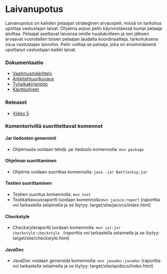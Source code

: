 # Laivanupotus

Laivanupotus on kahden pelaajan strateginen arvauspeli, missä on tarkoitus upottaa vastustajan laivat. Ohjelma arpoo pelin käynnistäessä kumpi pelaaja aloittaa. Pelaajat asettavat laivansa omille ruudukoilleen ja sen jälkeen arvaavat vuorotellen toisen pelaajan laudalta koordinaatteja, tarkoituksena osua vastustajan laivoihin. Pelin voittaa se pelaaja, joka on ensimmäisenä upottanut vastustajan kaikki laivat. 
 
### Dokumentaatio
  * [Vaatimusmäärittely](https://github.com/Maijjay/ot-harjoitustyo/blob/master/dokumentointi/m%C3%A4%C3%A4rittelydokumentti.md)
  * [Arkkitehtuurikuvaus](https://github.com/Maijjay/ot-harjoitustyo/blob/master/dokumentointi/Arkkitehtuurikuvaus.md) 
  * [Työaikakirjanpito](https://github.com/Maijjay/ot-harjoitustyo/blob/master/dokumentointi/tyoaikakirjanpito.md)
  * [Käyttöohjeet](https://github.com/Maijjay/ot-harjoitustyo/blob/master/dokumentointi/K%C3%A4ytt%C3%B6ohje.md)


### Releaset
 * [Viikko 5](https://github.com/Maijjay/ot-harjoitustyo/releases/tag/viikko5)
 
### Komentorivillä suorittettavat komennot
  
  #### Jar tiedoston generointi
   * Ohjelmasta voidaan tehdä .jar tiedosto komennolla: ```mvn package```
   
  #### Ohjelman suorittaminen
   * Ohjelma voidaan suorittaa komennolla: ```java -jar Battleship.jar```
 
  #### Testien suorittaminen
   * Testien suoritus komennolla: ```mvn test```
   * Testikattavuusraportti luodaan komennolla:```mvn jacoco:report``` 
   (raporttia voi tarkastella selaimella ja se löytyy: target/site/jacoco/index.html)
  
  #### Checkstyle
   * Checkstyleraportti luodaan komennolla: ```mvn jxr:jxr checkstyle:checkstyle ```
     (raporttia voi tarkastella selaimella ja se löytyy: target/site/checkstyle.html)

  #### JavaDoc
  * JavaDoc voidaan generoida komennolla: ```mvn javadoc:javadoc```
    (raporttia voi tarkastella selaimella ja se löytyy: target/site/apidocs/index.html)

  
  
